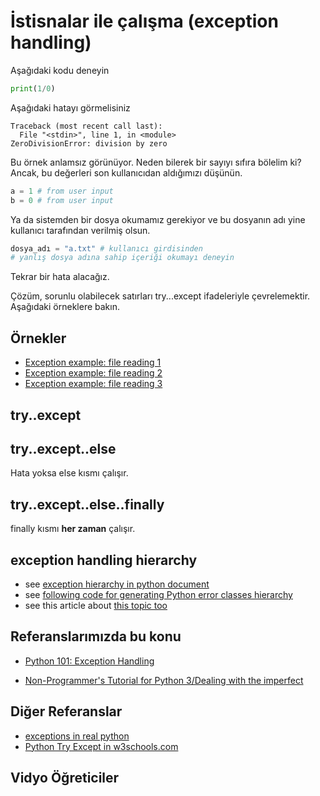 # İstisnalar ile çalışma (exception handling)

Aşağıdaki kodu deneyin


```python
print(1/0)
```



Aşağıdaki hatayı görmelisiniz

```
Traceback (most recent call last):
  File "<stdin>", line 1, in <module>
ZeroDivisionError: division by zero

```


Bu örnek anlamsız görünüyor.
Neden bilerek bir sayıyı sıfıra bölelim ki?
Ancak, bu değerleri son kullanıcıdan aldığımızı düşünün.


```python
a = 1 # from user input
b = 0 # from user input
```


Ya da sistemden bir dosya okumamız gerekiyor ve bu dosyanın adı yine kullanıcı tarafından verilmiş olsun.


```python
dosya_adı = "a.txt" # kullanıcı girdisinden
# yanlış dosya adına sahip içeriği okumayı deneyin
```


Tekrar bir hata alacağız.

Çözüm, sorunlu olabilecek satırları try...except ifadeleriyle çevrelemektir.
Aşağıdaki örneklere bakın.


## Örnekler

- [Exception example: file reading 1](Examples/exception_handling/exception_example3_file1.py)
- [Exception example: file reading 2](Examples/exception_handling/exception_example3_file2.py)
- [Exception example: file reading 3](Examples/exception_handling/exception_example3_file3.py)



## try..except


## try..except..else

Hata yoksa else kısmı çalışır.

## try..except..else..finally

finally kısmı **her zaman** çalışır.

## exception handling hierarchy

- see [exception hierarchy in python document](https://docs.python.org/3/library/exceptions.html#exception-hierarchy)
- see [following code for generating Python error classes hierarchy](Examples/exception_handling/print_exception_hierarchy.py)
- see this article about [this topic too](https://airbrake.io/blog/python/class-hierarchy)

## Referanslarımızda bu konu

- [Python 101: Exception Handling](https://python101.pythonlibrary.org/chapter7_exception_handling.html)

- [Non-Programmer's Tutorial for Python 3/Dealing with the imperfect](https://en.wikibooks.org/wiki/Non-Programmer%27s_Tutorial_for_Python_3/Dealing_with_the_imperfect)



## Diğer Referanslar

- [exceptions in real python](https://realpython.com/python-exceptions/)
- [Python Try Except in w3schools.com](https://www.w3schools.com/python/python_try_except.asp)


## Vidyo Öğreticiler






